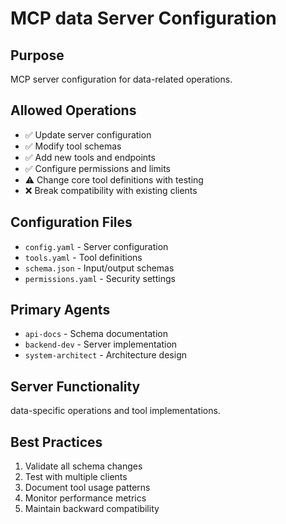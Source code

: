 # MCP data Server Configuration

## Purpose
MCP server configuration for data-related operations.

## Allowed Operations
- ✅ Update server configuration
- ✅ Modify tool schemas
- ✅ Add new tools and endpoints
- ✅ Configure permissions and limits
- ⚠️ Change core tool definitions with testing
- ❌ Break compatibility with existing clients

## Configuration Files
- `config.yaml` - Server configuration
- `tools.yaml` - Tool definitions  
- `schema.json` - Input/output schemas
- `permissions.yaml` - Security settings

## Primary Agents
- `api-docs` - Schema documentation
- `backend-dev` - Server implementation
- `system-architect` - Architecture design

## Server Functionality
data-specific operations and tool implementations.

## Best Practices
1. Validate all schema changes
2. Test with multiple clients
3. Document tool usage patterns
4. Monitor performance metrics
5. Maintain backward compatibility
